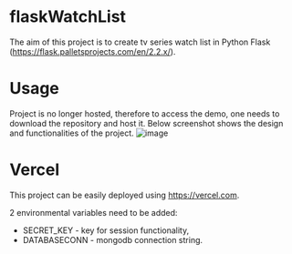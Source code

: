 # flaskWatchList

The aim of this project is to create tv series watch list in Python Flask (https://flask.palletsprojects.com/en/2.2.x/).

# Usage
Project is no longer hosted, therefore to access the demo, one needs to download the repository and host it.
Below screenshot shows the design and functionalities of the project.
![image](https://user-images.githubusercontent.com/47495079/205462829-8dbc492d-8b8c-45ab-a615-764018f7d11a.png)


# Vercel
This project can be easily deployed using https://vercel.com.

2 environmental variables need to be added:
- SECRET_KEY - key for session functionality,
- DATABASECONN - mongodb connection string.
